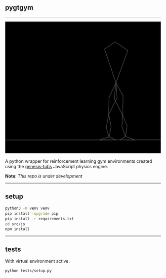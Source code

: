 ## pygtgym
___

![](assets/fall-over.gif)

A python wrapper for reinforcement learning gym environments created using the [genesis-tubs](https://github.com/mauicv/genesis-tubs-engine) JavaScript physics engine.

**Note**: _This repo is under development_
___

## setup

```sh
python3 -m venv venv
pip install -upgrade pip
pip install -r requirements.txt
cd src/js
npm install
```

___

## tests

With virtual environment active.

```sh
python tests/setup.py
```
